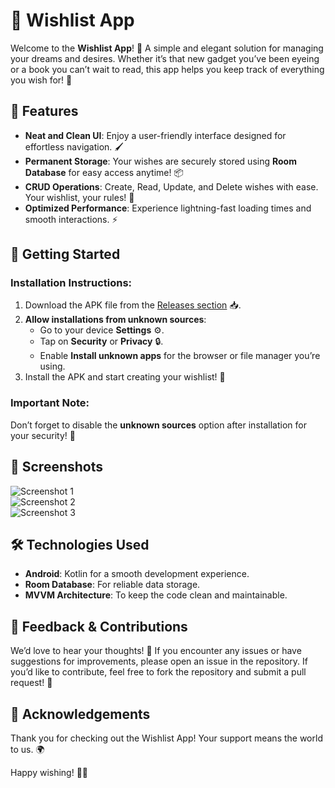 # 🎉 Wishlist App

Welcome to the **Wishlist App**! 🌟 A simple and elegant solution for managing your dreams and desires. Whether it’s that new gadget you’ve been eyeing or a book you can’t wait to read, this app helps you keep track of everything you wish for! 💖

## 📱 Features

- **Neat and Clean UI**: Enjoy a user-friendly interface designed for effortless navigation. 🖌️
- **Permanent Storage**: Your wishes are securely stored using **Room Database** for easy access anytime! 📦
- **CRUD Operations**: Create, Read, Update, and Delete wishes with ease. Your wishlist, your rules! 🔄
- **Optimized Performance**: Experience lightning-fast loading times and smooth interactions. ⚡

## 🚀 Getting Started

### Installation Instructions:
1. Download the APK file from the [Releases section](https://github.com/mohitk21103/WishListApp/releases/tag/v1.0.0) 📥.
2. **Allow installations from unknown sources**:
   - Go to your device **Settings** ⚙️.
   - Tap on **Security** or **Privacy** 🔒.
   - Enable **Install unknown apps** for the browser or file manager you’re using.
3. Install the APK and start creating your wishlist! 🎈

### Important Note:
Don’t forget to disable the **unknown sources** option after installation for your security! 🔐

## 🎨 Screenshots

![Screenshot 1](https://private-user-images.githubusercontent.com/113017902/378174139-f870ea4b-d917-4076-bef0-33d9c4003314.png?jwt=eyJhbGciOiJIUzI1NiIsInR5cCI6IkpXVCJ9.eyJpc3MiOiJnaXRodWIuY29tIiwiYXVkIjoicmF3LmdpdGh1YnVzZXJjb250ZW50LmNvbSIsImtleSI6ImtleTUiLCJleHAiOjE3Mjk0MTgzOTksIm5iZiI6MTcyOTQxODA5OSwicGF0aCI6Ii8xMTMwMTc5MDIvMzc4MTc0MTM5LWY4NzBlYTRiLWQ5MTctNDA3Ni1iZWYwLTMzZDljNDAwMzMxNC5wbmc_WC1BbXotQWxnb3JpdGhtPUFXUzQtSE1BQy1TSEEyNTYmWC1BbXotQ3JlZGVudGlhbD1BS0lBVkNPRFlMU0E1M1BRSzRaQSUyRjIwMjQxMDIwJTJGdXMtZWFzdC0xJTJGczMlMkZhd3M0X3JlcXVlc3QmWC1BbXotRGF0ZT0yMDI0MTAyMFQwOTU0NTlaJlgtQW16LUV4cGlyZXM9MzAwJlgtQW16LVNpZ25hdHVyZT1lNzA3ZGU4ZWY3OTZkYTk5ZjFlNmYyMWM2M2QyZGRmZjA3YzU1MjA2NGU1MWI3YWNmMGVkZGQ0YjlhMTA2ODU3JlgtQW16LVNpZ25lZEhlYWRlcnM9aG9zdCJ9.ox7PNa72OAZHsGoDYkFBUj0ph-gdQ60SXn1sffu9RTQ)  
![Screenshot 2](https://private-user-images.githubusercontent.com/113017902/378174141-40228e0e-2d83-44f3-8cc2-b0280d6c7bc3.png?jwt=eyJhbGciOiJIUzI1NiIsInR5cCI6IkpXVCJ9.eyJpc3MiOiJnaXRodWIuY29tIiwiYXVkIjoicmF3LmdpdGh1YnVzZXJjb250ZW50LmNvbSIsImtleSI6ImtleTUiLCJleHAiOjE3Mjk0MTgzOTksIm5iZiI6MTcyOTQxODA5OSwicGF0aCI6Ii8xMTMwMTc5MDIvMzc4MTc0MTQxLTQwMjI4ZTBlLTJkODMtNDRmMy04Y2MyLWIwMjgwZDZjN2JjMy5wbmc_WC1BbXotQWxnb3JpdGhtPUFXUzQtSE1BQy1TSEEyNTYmWC1BbXotQ3JlZGVudGlhbD1BS0lBVkNPRFlMU0E1M1BRSzRaQSUyRjIwMjQxMDIwJTJGdXMtZWFzdC0xJTJGczMlMkZhd3M0X3JlcXVlc3QmWC1BbXotRGF0ZT0yMDI0MTAyMFQwOTU0NTlaJlgtQW16LUV4cGlyZXM9MzAwJlgtQW16LVNpZ25hdHVyZT1lNTk0NDFiZmQwNzk5NTRmNDRkZDY1NjhlNTFjZmJjNzdlNWYzMmFhNTBjOTliMjY0YjI2Yzk5MGJkODYzMjQyJlgtQW16LVNpZ25lZEhlYWRlcnM9aG9zdCJ9.mjMxCN0eoHKEP7aYJ_n9gNFM9qA_nSiwQki1u5bI5wI)  
![Screenshot 3](https://private-user-images.githubusercontent.com/113017902/378174143-53859f38-ea1b-460e-9b93-1b0cec9b05c4.png?jwt=eyJhbGciOiJIUzI1NiIsInR5cCI6IkpXVCJ9.eyJpc3MiOiJnaXRodWIuY29tIiwiYXVkIjoicmF3LmdpdGh1YnVzZXJjb250ZW50LmNvbSIsImtleSI6ImtleTUiLCJleHAiOjE3Mjk0MTgzOTksIm5iZiI6MTcyOTQxODA5OSwicGF0aCI6Ii8xMTMwMTc5MDIvMzc4MTc0MTQzLTUzODU5ZjM4LWVhMWItNDYwZS05YjkzLTFiMGNlYzliMDVjNC5wbmc_WC1BbXotQWxnb3JpdGhtPUFXUzQtSE1BQy1TSEEyNTYmWC1BbXotQ3JlZGVudGlhbD1BS0lBVkNPRFlMU0E1M1BRSzRaQSUyRjIwMjQxMDIwJTJGdXMtZWFzdC0xJTJGczMlMkZhd3M0X3JlcXVlc3QmWC1BbXotRGF0ZT0yMDI0MTAyMFQwOTU0NTlaJlgtQW16LUV4cGlyZXM9MzAwJlgtQW16LVNpZ25hdHVyZT0wYWQyNjAwNDg0ZTRhYjM2YzRlNDQwOWJhYTlmYjkxZjQ3MDU2ODhlMzNiOTljMWU5ZDFiNWZlNGI0NzYxZjg3JlgtQW16LVNpZ25lZEhlYWRlcnM9aG9zdCJ9.RzbOzF7l3H9EWfiXjzVgf6tbw4wEsC5avAGcqpOElZE)  

## 🛠️ Technologies Used
- **Android**: Kotlin for a smooth development experience.
- **Room Database**: For reliable data storage.
- **MVVM Architecture**: To keep the code clean and maintainable. 

## 💬 Feedback & Contributions
We’d love to hear your thoughts! 💭 If you encounter any issues or have suggestions for improvements, please open an issue in the repository. If you’d like to contribute, feel free to fork the repository and submit a pull request! 🤝

## 🙏 Acknowledgements
Thank you for checking out the Wishlist App! Your support means the world to us. 🌍

Happy wishing! 🌈✨
